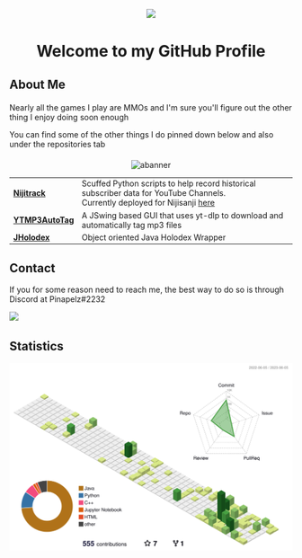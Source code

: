 <p align="center">
  <img src="https://user-images.githubusercontent.com/21994085/236544496-9f39ccee-f293-4f09-90de-931b23638f8f.png"/>
  <h1 align="center">Welcome to my GitHub Profile</h1>
</p>

<h2>About Me</h2>
<div style="margin-top: 20px; margin-bottom: 20px;">
  <p>Nearly all the games I play are MMOs and I'm sure you'll figure out the other thing I enjoy doing soon enough</p>
  <p>You can find some of the other things I do pinned down below and also under the repositories tab</p>
</div>
<div align="center">
  <img src="https://user-images.githubusercontent.com/21994085/236538532-d2bb858b-5040-4895-9c36-e7e393e65e1f.png" alt="abanner" width="800"/>
  <p>
    <table>
      <tbody>
        <tr>
          <td>
              <strong><a href="https://github.com/pinapelz/nijitrack">Nijitrack</a></strong>
          </td>
          <td>
            Scuffed Python scripts to help record historical subscriber data for YouTube Channels.<br>
            Currently deployed for Nijisanji <a href="https://nijitracker.com/">here</a> 
          </td>
        </tr>
        <tr>
        <td>
            <strong><a href="https://github.com/pinapelz/ytmp3AutoTag">YTMP3AutoTag</a></strong>
        </td>
        <td>
        A JSwing based GUI that uses yt-dlp to download and automatically tag mp3 files
        </td>
      </tr>
      <tr>
        <td>
            <strong><a href="https://github.com/pinapelz/JHolodex/">JHolodex</a></strong>
        </td>
        <td>
        Object oriented Java Holodex Wrapper
        </td>
      </tr>
      </tbody>
    </table>
  </p>
</div>

<h2>Contact</h2>
<p>If you for some reason need to reach me, the best way to do so is through Discord at Pinapelz#2232</p>
<a href="https://discordapp.com">
  <img src="https://img.shields.io/badge/Discord-%235865F2.svg?style=for-the-badge&logo=discord&logoColor=white"/>
</a>



<h2>Statistics</h2>
<p align="center">
  <img src="https://raw.githubusercontent.com/pinapelz/pinapelz/main/profile-3d-contrib/profile-green-animate.svg" alt="Contributions Graph" width="800"/>
</p>

